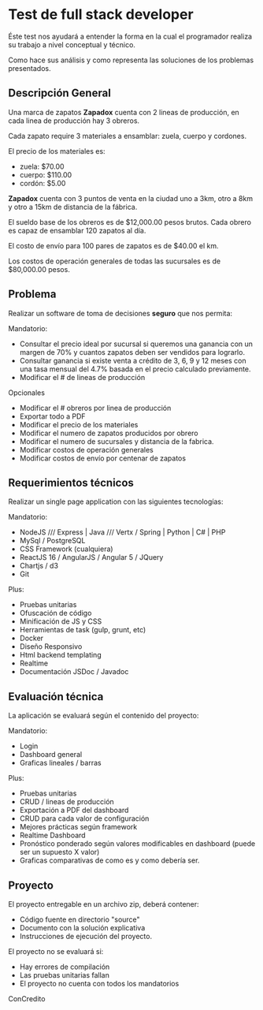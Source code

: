 # Test de full stack developer

Éste test nos ayudará a entender la forma en la cual el programador realiza su trabajo a nivel conceptual y técnico.

Como hace sus análisis y como representa las soluciones de los problemas presentados.

## Descripción General

Una marca de zapatos **Zapadox** cuenta con 2 lineas de producción, en cada linea de producción hay 3 obreros.

Cada zapato require 3 materiales a ensamblar: zuela, cuerpo y cordones.

El precio de los materiales es:
* zuela: $70.00
* cuerpo: $110.00
* cordón: $5.00

**Zapadox** cuenta con 3 puntos de venta en la ciudad uno a 3km, otro a 8km y otro a 15km de distancia de la fábrica.

El sueldo base de los obreros es de $12,000.00 pesos brutos. Cada obrero es capaz de ensamblar 120 zapatos al día.

El costo de envío para 100 pares de zapatos es de $40.00 el km.

Los costos de operación generales de todas las sucursales es de $80,000.00 pesos.

## Problema

Realizar un software de toma de decisiones **seguro** que nos permita:

Mandatorio:
* Consultar el precio ideal por sucursal si queremos una ganancia con un margen de 70% y cuantos zapatos deben ser vendidos para lograrlo.
* Consultar ganancia si existe venta a crédito de 3, 6, 9 y 12 meses con una tasa mensual del 4.7% basada en el precio calculado previamente.
* Modificar el # de lineas de producción

Opcionales
* Modificar el # obreros por linea de producción
* Exportar todo a PDF
* Modificar el precio de los materiales
* Modificar el numero de zapatos producidos por obrero
* Modificar el numero de sucursales y distancia de la fabrica.
* Modificar costos de operación generales
* Modificar costos de envío por centenar de zapatos

## Requerimientos técnicos

Realizar un single page application con las siguientes tecnologías:

Mandatorio:

* NodeJS /// Express | Java /// Vertx / Spring | Python | C# | PHP
* MySql / PostgreSQL
* CSS Framework (cualquiera)
* ReactJS 16 / AngularJS / Angular 5 / JQuery
* Chartjs / d3
* Git

Plus:
* Pruebas unitarias
* Ofuscación de código
* Minificación de JS y CSS
* Herramientas de task (gulp, grunt, etc)
* Docker
* Diseño Responsivo
* Html backend templating
* Realtime
* Documentación JSDoc / Javadoc


## Evaluación técnica

La aplicación se evaluará según el contenido del proyecto:

Mandatorio:
* Login
* Dashboard general
* Graficas lineales / barras

Plus:
* Pruebas unitarias
* CRUD / lineas de producción
* Exportación a PDF del dashboard
* CRUD para cada valor de configuración
* Mejores prácticas según framework
* Realtime Dashboard
* Pronóstico ponderado según valores modificables en dashboard (puede ser un supuesto X valor)
* Graficas comparativas de como es y como debería ser.


## Proyecto

El proyecto entregable en un archivo zip, deberá contener:

* Código fuente en directorio "source"
* Documento con la solución explicativa
* Instrucciones de ejecución del proyecto.


El proyecto no se evaluará si:
* Hay errores de compilación
* Las pruebas unitarias fallan
* El proyecto no cuenta con todos los mandatorios


ConCredito